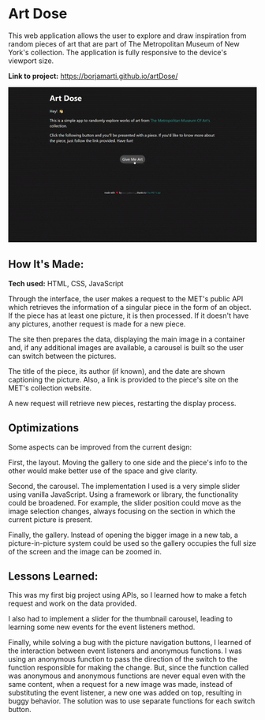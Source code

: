 # Art Dose

This web application allows the user to explore and draw inspiration from random pieces of art that are part of The Metropolitan Museum of New York's collection. The application is fully responsive to the device's viewport size.

**Link to project:** https://borjamarti.github.io/artDose/

<img src="assets/artdose.gif" alt="Gif showing the web app functionality and design.">

## How It's Made:

**Tech used:** HTML, CSS, JavaScript

Through the interface, the user makes a request to the MET's public API which retrieves the information of a singular piece in the form of an object. If the piece has at least one picture, it is then processed. If it doesn't have any pictures, another request is made for a new piece.

The site then prepares the data, displaying the main image in a container and, if any additional images are available, a carousel is built so the user can switch between the pictures.

The title of the piece, its author (if known), and the date are shown captioning the picture. Also, a link is provided to the piece's site on the MET's collection website.

A new request will retrieve new pieces, restarting the display process.

## Optimizations

Some aspects can be improved from the current design:

First, the layout. Moving the gallery to one side and the piece's info to the other would make better use of the space and give clarity.

Second, the carousel. The implementation I used is a very simple slider using vanilla JavaScript. Using a framework or library, the functionality could be broadened. For example, the slider position could move as the image selection changes, always focusing on the section in which the current picture is present.

Finally, the gallery. Instead of opening the bigger image in a new tab, a picture-in-picture system could be used so the gallery occupies the full size of the screen and the image can be zoomed in.

## Lessons Learned:

This was my first big project using APIs, so I learned how to make a fetch request and work on the data provided.

I also had to implement a slider for the thumbnail carousel, leading to learning some new events for the event listeners method.

Finally, while solving a bug with the picture navigation buttons, I learned of the interaction between event listeners and anonymous functions. I was using an anonymous function to pass the direction of the switch to the function responsible for making the change. But, since the function called was anonymous and anonymous functions are never equal even with the same content, when a request for a new image was made, instead of substituting the event listener, a new one was added on top, resulting in buggy behavior. The solution was to use separate functions for each switch button.